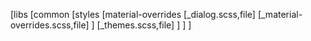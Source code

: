 \[libs \[common \[styles \[material-overrides \[\_dialog.scss,file\]
\[\_material-overrides.scss,file\] \] \[\_themes.scss,file\] \] \] \]
